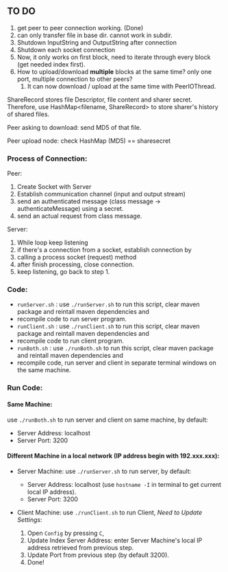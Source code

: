 ## TO DO
1. get peer to peer connection working. (Done)
2. can only transfer file in base dir. cannot work in subdir.
3. Shutdown InputString and OutputString after connection
4. Shutdown each socket connection
5. Now, it only works on first block, need to iterate through every block (get needed index first).
6. How to upload/download **multiple** blocks at the same time? only one port, multiple connection to other peers?
   1. It can now download / upload at the same time with PeerIOThread.

ShareRecord stores file Descriptor, file content and sharer secret.
Therefore, use HashMap<filename, ShareRecord> to store sharer's history of shared files.

Peer asking to download: send MD5 of that file.

Peer upload node: check HashMap (MD5) == sharesecret




### Process of Connection:

Peer: 
1. Create Socket with Server
2. Establish communication channel (input and output stream)
3. send an authenticated message (class message -> authenticateMessage) using a secret.
4. send an actual request from class message.

Server:
1. While loop keep listening
2. if there's a connection from a socket, establish connection by
3. calling a process socket (request) method
4. after finish processing, close connection.
5. keep listening, go back to step 1.


### Code:

- `runServer.sh` : use `./runServer.sh` to run this script, clear maven package and reintall maven dependencies and 
- recompile code to run server program.
- `runClient.sh` : use `./runClient.sh` to run this script, clear maven package and reintall maven dependencies and 
- recompile code to run client program.
- `runBoth.sh` : use `./runBoth.sh` to run this script, clear maven package and reintall maven dependencies and 
- recompile code, run server and client in separate terminal windows on the same machine.

### Run Code:

#### Same Machine:
use `./runBoth.sh` to run server and client on same machine, by default:
- Server Address: localhost
- Server Port: 3200

#### Different Machine in a local network (IP address begin with 192.xxx.xxx):

- Server Machine: use `./runServer.sh` to run server, by default:
  - Server Address: localhost (use `hostname -I` in terminal to get current local IP address).
  - Server Port: 3200

- Client Machine: use `./runClient.sh` to run Client, *Need to Update Settings*:
  1. Open `Config` by pressing `C`,
  2. Update Index Server Address: enter Server Machine's local IP address retrieved from previous step.
  3. Update Port from previous step (by default 3200).
  4. Done!